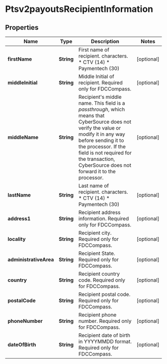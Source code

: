 
# Ptsv2payoutsRecipientInformation

## Properties
Name | Type | Description | Notes
------------ | ------------- | ------------- | -------------
**firstName** | **String** | First name of recipient. characters. * CTV (14) * Paymentech (30)  |  [optional]
**middleInitial** | **String** | Middle Initial of recipient. Required only for FDCCompass.  |  [optional]
**middleName** | **String** | Recipient&#39;s middle name. This field is a _passthrough_, which means that CyberSource does not verify the value or modify it in any way before sending it to the processor. If the field is not required for the transaction, CyberSource does not forward it to the processor.  |  [optional]
**lastName** | **String** | Last name of recipient. characters. * CTV (14) * Paymentech (30)  |  [optional]
**address1** | **String** | Recipient address information. Required only for FDCCompass. |  [optional]
**locality** | **String** | Recipient city. Required only for FDCCompass. |  [optional]
**administrativeArea** | **String** | Recipient State. Required only for FDCCompass. |  [optional]
**country** | **String** | Recipient country code. Required only for FDCCompass. |  [optional]
**postalCode** | **String** | Recipient postal code. Required only for FDCCompass. |  [optional]
**phoneNumber** | **String** | Recipient phone number. Required only for FDCCompass. |  [optional]
**dateOfBirth** | **String** | Recipient date of birth in YYYYMMDD format. Required only for FDCCompass. |  [optional]



